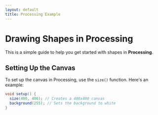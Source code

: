 ```yaml
---
layout: default
title: Processing Example
---
```



# Drawing Shapes in Processing

This is a simple guide to help you get started with shapes in **Processing**.

## Setting Up the Canvas

To set up the canvas in Processing, use the `size()` function. Here's an example:

```java
void setup() {
  size(400, 400); // Creates a 400x400 canvas
  background(255); // Sets the background to white
}
